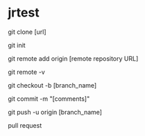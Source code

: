 # jrtest


git clone [url]

git init

git remote add origin [remote repository URL]

git remote -v

git checkout -b [branch_name]

git commit -m "[comments]"

git push -u origin [branch_name]

pull request
